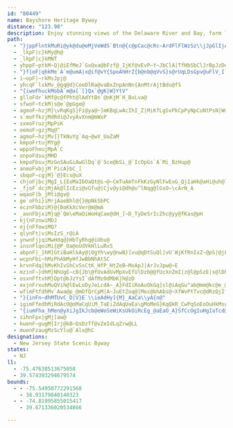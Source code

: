 ```yaml
---
id: "80449"
name: Bayshore Heritage Byway
distance: "123.98"
description: Enjoy stunning views of the Delaware River and Bay, farm land, historic architecture and wildlife along the Bayshore Heritage Byway. This 123.98 mile byway runs through Salem, Cumberland and Cape May Counties.
path:
  - "}jppFlntkMuRi@yk@du@eMjVeWdS`Btn@{c@pCac@cRc~ArdFlFlWzSz\\jJpGlIjA|l@p_@"
  - _lkpF|c}kMy@h@
  - _lkpF|c}kMNT
  - yhppF~ptkM~Q|@iEfMeJ`GxQxa@bFzf@_IjKf@vEvP~Y~JbClA|TfHbSbClJrBpJzDdCbEg@zCcFvCaHlRiGtFfYvHjSxHbGlKfNdGfK
  - "}f|oF|qhkMe`A`m@umA|x@if@vY{SpoAhHrZ{b@nb@qVvS}s@rUqLDsGpv@uFlV_I`UyFhI{F|DiKhLwFrPgBnSoWzc@_Pg@aUd{@cBd_@oDnSiKzJqMzI"
  - i~opF|~rkMsJpj@
  - yhcqF`lskMv_@gq@d}CeeDlRa@vaBxZnpAnNn{AnMtrAjtBdu@fS
  - "{iwoFhuckMobA`m@a[`[}Qx`@gK|W}YtV"
  - glloFdr`kMf@c@fPht@lAdYtBn`@nKjM`H_BxLva@
  - sfwoF~tckM|s@e`@pGge@
  - agmoF~hzjM}\vRqKgS}Fi@ya@~]mKBqLwAcIhI_Z|MiKfLgSvPkCpPyNpCuNtPsN|WmCvJ}SvcA
  - s`moFfkzjMdRdi@JvyAvXnm@mWxP
  - sxmoFruzjMpPsK
  - oemoF~gzjMq@^
  - agmoF~hzjMv]}TkNuYg`Aq~@wV_UaZaM
  - kmpoFrtujMYg@
  - wppoFhoujMpA`C
  - onpoFdsujMHD
  - kmpoFbsujMzGoSAuGiAwGlDq`@`Sce@bSi_@`IcOpGs`A`Mi_BzHup@
  - anmoFxbjjM`PicA}bC_[
  - sbqoF~cgjM}`@}Ecs@uX
  - chjoF|bcjMgI_L{EoMaIbOaQt@i~@~CmTuAmTnFkKzGyNlFwExG_QjIaHk@aHi@uh@lOyN`BsDlCsMlFeA~Q
  - _fjoF`dcjMjAk@lIcEzi@vGfu@|Cjv@yi@dh@u^lNqg@lGsO~\cArN_A
  - wqaoF|b_jMti@gv@
  - ge`oFhi}iMrjAaeBhl@{}@pNkSbPC
  - ecznFbbziM}@{BoKkXcVer@m@mA
  - _aonFbjxiM}q@`Qm\eMaQiWoHqCae@dH_]~D_TyDeSrIcZhc@yy@fKas@pH
  - kj{nFznwiMDJ
  - ej{nFfowiMQ?
  - qlynFt|viMsIzS_r@iA
  - ynwnFjjqiMwHdq@}HbTyRhq@iUbv@
  - insnFlqoiMi{@P_Oa@oUdVkHlLuRxS
  - abpnF|_}hM}GtiBaHlkAy@|OgYh\wy@nwB}[vu@qDtSuQl]vU`WjKfRnIxZ~@pS|@jLsC|IxCpS
  - wcpnFbi~hMzPhAbMyHfJwBbNhAtSC
  - krvnFdq|hMvKhIvShCvSsCtK_HfP_HtZeB~MxApJ|ArJvJpw@~E
  - mzinF~}dhM}NhUgE~cB{Jb\@fUvAdUvMpXvEfUlDzb@@fUcXnZmI|z@l@pSzE|s@lDhf@]xrAtAtLtEjBhXtE`GvQ`SxVtM~O`SnLvIlStIlSjHjNvEnGrI~C
  - osxnFftvhM}Dpt@bJzYsI`dAfMzOdMbKjh@zD
  - exjnFrxuhMuQVih@lEwLoDyJeLcdA~_A}FdIiRoAuOkGq]sl@iAqGu^ab@mm@kc@e_@mRoUiN{L{S_PqIcXaYyZhRdMvpAdCdb@{KjXmBlIrAlR
  - wfimFtfdhMv`Awa@p_@mDfQrCpM|A~JuEtZoq@|Moc@bhAbs@~XfWvPtTvc@dRzQjIfO`Fh^dVpH`MpGhVd\fYzKvJb]fUpRcBjQbDhU`G`m@~Kli@rSjM~F~Uy@bMv@am@n`Ebo@|ArPsH
  - "}{inFn~dhMTUvC_D|V}E`\\ieAdHy]{M}_AaCa\\yA{n@"
  - igimFfedhMiRdAcO@oMaCqUiM_TaEiZdAqUaEa\gMoMeG}KqQkR_CwPqSoEoOuHkMsgAal@qUaC{ShEoMdA
  - "{iumFha_hMen@yXiJgIkJcb@eWoSeWiKsUkOiRcEg_@aEaO_A}SfCcOgIuHgIaTcd@qM{[kRqQkRqSoEqQit@wz@eBaA"
  - sihnFpx|gMj[aw@
  - kuenF~gugM{Irj@kB~QsDzTf@vZeIdLqZrw@LL
  - muenFzaugMzScYlu@`Alx@hC
designations:
  - New Jersey State Scenic Byway
states:
  - NJ
ll:
  - -75.47638513675058
  - 39.574393294679574
bounds:
  - - -75.54950772291568
    - 38.93179840140323
  - - -74.81995855015417
    - 39.671336020534866

---
```


